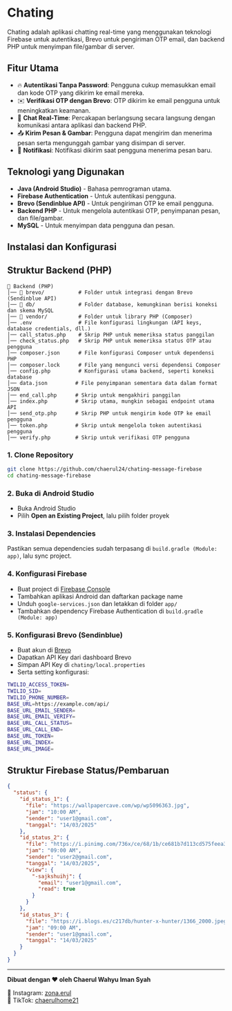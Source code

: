 # Chating

Chating adalah aplikasi chatting real-time yang menggunakan teknologi Firebase untuk autentikasi, Brevo untuk pengiriman OTP email, dan backend PHP untuk menyimpan file/gambar di server.

## Fitur Utama

- 🔥 **Autentikasi Tanpa Password**: Pengguna cukup memasukkan email dan kode OTP yang dikirim ke email mereka.
- ✉️ **Verifikasi OTP dengan Brevo**: OTP dikirim ke email pengguna untuk meningkatkan keamanan.
- 💬 **Chat Real-Time**: Percakapan berlangsung secara langsung dengan komunikasi antara aplikasi dan backend PHP.
- 📤 **Kirim Pesan & Gambar**: Pengguna dapat mengirim dan menerima pesan serta mengunggah gambar yang disimpan di server.
- 🔔 **Notifikasi**: Notifikasi dikirim saat pengguna menerima pesan baru.

## Teknologi yang Digunakan

- **Java (Android Studio)** - Bahasa pemrograman utama.
- **Firebase Authentication** - Untuk autentikasi pengguna.
- **Brevo (Sendinblue API)** - Untuk pengiriman OTP ke email pengguna.
- **Backend PHP** - Untuk mengelola autentikasi OTP, penyimpanan pesan, dan file/gambar.
- **MySQL** - Untuk menyimpan data pengguna dan pesan.

## Instalasi dan Konfigurasi

## Struktur Backend (PHP)

```
📂 Backend (PHP)
│── 📂 brevo/           # Folder untuk integrasi dengan Brevo (Sendinblue API)
│── 📂 db/              # Folder database, kemungkinan berisi koneksi dan skema MySQL
│── 📂 vendor/          # Folder untuk library PHP (Composer)
│── .env               # File konfigurasi lingkungan (API keys, database credentials, dll.)
│── call_status.php    # Skrip PHP untuk memeriksa status panggilan
│── check_status.php   # Skrip PHP untuk memeriksa status OTP atau pengguna
│── composer.json      # File konfigurasi Composer untuk dependensi PHP
│── composer.lock      # File yang mengunci versi dependensi Composer
│── config.php         # Konfigurasi utama backend, seperti koneksi database
│── data.json         # File penyimpanan sementara data dalam format JSON
│── end_call.php      # Skrip untuk mengakhiri panggilan
│── index.php         # Skrip utama, mungkin sebagai endpoint utama API
│── send_otp.php      # Skrip PHP untuk mengirim kode OTP ke email pengguna
│── token.php         # Skrip untuk mengelola token autentikasi pengguna
│── verify.php        # Skrip untuk verifikasi OTP pengguna
```


### 1. Clone Repository

```sh
git clone https://github.com/chaerul24/chating-message-firebase
cd chating-message-firebase
```

### 2. Buka di Android Studio

- Buka Android Studio
- Pilih **Open an Existing Project**, lalu pilih folder proyek

### 3. Instalasi Dependencies

Pastikan semua dependencies sudah terpasang di `build.gradle (Module: app)`, lalu sync project.

### 4. Konfigurasi Firebase

- Buat project di [Firebase Console](https://console.firebase.google.com/)
- Tambahkan aplikasi Android dan daftarkan package name
- Unduh `google-services.json` dan letakkan di folder `app/`
- Tambahkan dependency Firebase Authentication di `build.gradle (Module: app)`

### 5. Konfigurasi Brevo (Sendinblue)

- Buat akun di [Brevo](https://www.brevo.com/)
- Dapatkan API Key dari dashboard Brevo
- Simpan API Key di `chating/local.properties`
- Serta setting konfigurasi:

```sh
TWILIO_ACCESS_TOKEN=
TWILIO_SID=
TWILIO_PHONE_NUMBER=
BASE_URL=https://example.com/api/
BASE_URL_EMAIL_SENDER=
BASE_URL_EMAIL_VERIFY=
BASE_URL_CALL_STATUS=
BASE_URL_CALL_END=
BASE_URL_TOKEN=
BASE_URL_INDEX=
BASE_URL_IMAGE=
```

## Struktur Firebase Status/Pembaruan

```json
{
  "status": {
    "id_status_1": {
      "file": "https://wallpapercave.com/wp/wp5096363.jpg",
      "jam": "10:00 AM",
      "sender": "user1@gmail.com",
      "tanggal": "14/03/2025"
    },
    "id_status_2": {
      "file": "https://i.pinimg.com/736x/ce/68/1b/ce681b7d113cd575feea3c4ac04091bd.jpg",
      "jam": "09:00 AM",
      "sender": "user2@gmail.com",
      "tanggal": "14/03/2025",
      "view": {
        "-sajkshuihj": {
          "email": "user1@gmail.com",
          "read": true
        }
      }
    },
    "id_status_3": {
      "file": "https://i.blogs.es/c217db/hunter-x-hunter/1366_2000.jpeg",
      "jam": "09:00 AM",
      "sender": "user1@gmail.com",
      "tanggal": "14/03/2025"
    }
  }
}
```

---

**Dibuat dengan ❤️ oleh Chaerul Wahyu Iman Syah**

📸 Instagram: [zona.erul](https://instagram.com/zona.erul)  
🎵 TikTok: [chaerulhome21](https://www.tiktok.com/@chaerulhome21)


